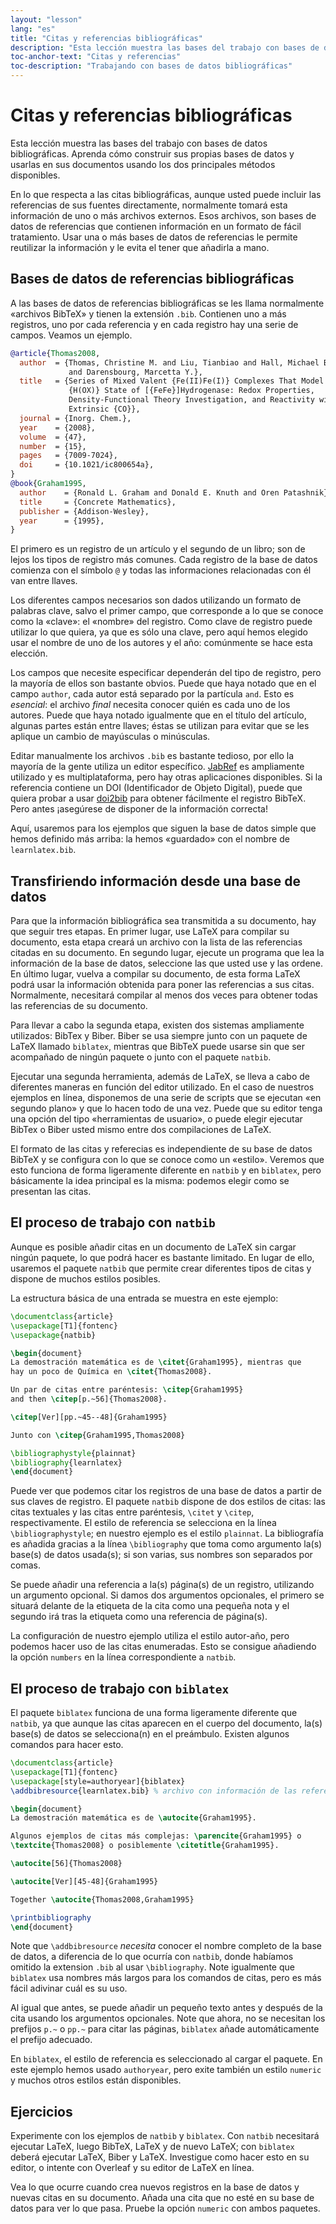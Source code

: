 ```yaml
---
layout: "lesson"
lang: "es"
title: "Citas y referencias bibliográficas"
description: "Esta lección muestra las bases del trabajo con bases de datos bibliográficas. Aprenda cómo construir sus propias bases de datos y usarlas en sus documentos usando los dos principales métodos disponibles."
toc-anchor-text: "Citas y referencias"
toc-description: "Trabajando con bases de datos bibliográficas"
---
```


# Citas y referencias bibliográficas

<script>
runlatex.preincludes = {
 "pre1": {
    "pre0": "learnlatex.bib"
   },
 "pre2": {
    "pre0": "learnlatex.bib"
   }
}
</script>

<span
  class="summary">Esta lección muestra las bases del trabajo con bases de datos bibliográficas. Aprenda cómo construir sus propias bases de datos y usarlas en sus documentos usando los dos principales métodos disponibles.</span>

En lo que respecta a las citas bibliográficas, aunque usted puede incluir las 
referencias de sus fuentes directamente, normalmente tomará esta información de uno
o más archivos externos. Esos archivos, son bases de datos de referencias que contienen
información en un formato de fácil tratamiento. Usar una o más bases de datos de 
referencias le permite reutilizar la información y le evita el tener que añadirla a mano.

## Bases de datos de referencias bibliográficas

A las bases de datos de referencias bibliográficas se les llama normalmente «archivos 
BibTeX» y tienen la extensión `.bib`. Contienen uno a más registros, uno por cada referencia
y en cada registro hay una serie de campos. Veamos un ejemplo.

<!-- {% raw %} -->
```bibtex
@article{Thomas2008,
  author  = {Thomas, Christine M. and Liu, Tianbiao and Hall, Michael B.
             and Darensbourg, Marcetta Y.},
  title   = {Series of Mixed Valent {Fe(II)Fe(I)} Complexes That Model the
             {H(OX)} State of [{FeFe}]Hydrogenase: Redox Properties,
             Density-Functional Theory Investigation, and Reactivity with
             Extrinsic {CO}},
  journal = {Inorg. Chem.},
  year    = {2008},
  volume  = {47},
  number  = {15},
  pages   = {7009-7024},
  doi     = {10.1021/ic800654a},
}
@book{Graham1995,
  author    = {Ronald L. Graham and Donald E. Knuth and Oren Patashnik},
  title     = {Concrete Mathematics},
  publisher = {Addison-Wesley},
  year      = {1995},
}
```
<!-- {% endraw %} -->

El primero es un registro de un artículo y el segundo de un libro; son de lejos los tipos 
de registro más comunes. Cada registro de la base de datos comienza con el símbolo `@` 
y todas las informaciones relacionadas con él van entre llaves.

Los diferentes campos necesarios son dados utilizando un formato de palabras clave, salvo
el primer campo, que corresponde a lo que se conoce como la «clave»: el «nombre» del registro.
Como clave de registro puede utilizar lo que quiera, ya que es sólo una clave, pero aquí
hemos elegido usar el nombre de uno de los autores y el año: comúnmente se hace esta elección.

Los campos que necesite especificar dependerán del tipo de registro, pero la mayoría de
ellos son bastante obvios. Puede que haya notado que en el campo `author`, cada autor está 
separado por la partícula `and`. Esto es _esencial_: el archivo _final_ necesita conocer quién
es cada uno de los autores. Puede que haya notado igualmente que en el título del artículo,
algunas partes están entre llaves; éstas se utilizan para evitar que se les aplique un cambio
de mayúsculas o minúsculas.

Editar manualmente los archivos `.bib` es bastante tedioso, por ello la mayoría de la gente
utiliza un editor específico. [JabRef](https://www.jabref.org) es ampliamente utilizado y es 
multiplataforma, pero hay otras aplicaciones disponibles.
Si la referencia contiene un DOI (Identificador de Objeto Digital), puede que quiera probar
a usar [doi2bib](https://doi2bib.org) para obtener fácilmente el registro BibTeX. Pero antes
¡asegúrese de disponer de la información correcta!

Aquí, usaremos para los ejemplos que siguen la base de datos simple 
que hemos definido más arriba: la hemos «guardado» con el nombre de 
`learnlatex.bib`.

## Transfiriendo información desde una base de datos

Para que la información bibliográfica sea transmitida a su documento, hay 
que seguir tres etapas. En primer lugar, use LaTeX para compilar su documento,
esta etapa creará un archivo con la lista de las referencias citadas en su
documento. En segundo lugar, ejecute un programa que lea la información de la
base de datos, seleccione las que usted use y las ordene. En último lugar, 
vuelva a compilar su documento, de esta forma LaTeX podrá usar la información
obtenida para poner las referencias a sus citas. Normalmente, necesitará compilar
al menos dos veces para obtener todas las referencias de su documento.

Para llevar a cabo la segunda etapa, existen dos sistemas ampliamente utilizados:
BibTex y Biber. Biber se usa siempre junto con un paquete de LaTeX llamado `biblatex`, 
mientras que BibTeX puede usarse sin que ser acompañado de ningún paquete o junto 
con el paquete `natbib`. 

Ejecutar una segunda herramienta, además de LaTeX, se lleva a cabo de diferentes maneras
en función del editor utilizado. En el caso de nuestros ejemplos en línea, disponemos de
una serie de scripts que se ejecutan «en segundo plano» y que lo hacen todo de una vez.
Puede que su editor tenga una opción del tipo «herramientas de usuario», o puede elegir
ejecutar BibTex o Biber usted mismo entre dos compilaciones de LaTeX.

El formato de las citas y referecias es independiente de su base de datos BibTeX y
se configura con lo que se conoce como un «estilo». Veremos que esto funciona de forma
ligeramente diferente en `natbib` y en `biblatex`, pero básicamente la idea principal es 
la misma: podemos elegir como se presentan las citas.

## El proceso de trabajo con `natbib`

Aunque es posible añadir citas en un documento de LaTeX sin cargar ningún 
paquete, lo que podrá hacer es bastante limitado. En lugar de ello, usaremos el paquete
`natbib` que permite crear diferentes tipos de citas y dispone de muchos
estilos posibles.

La estructura básica de una entrada se muestra en este ejemplo:

```latex
\documentclass{article}
\usepackage[T1]{fontenc}
\usepackage{natbib}

\begin{document}
La demostración matemática es de \citet{Graham1995}, mientras que
hay un poco de Química en \citet{Thomas2008}.

Un par de citas entre paréntesis: \citep{Graham1995}
and then \citep[p.~56]{Thomas2008}.

\citep[Ver][pp.~45--48]{Graham1995}

Junto con \citep{Graham1995,Thomas2008}

\bibliographystyle{plainnat}
\bibliography{learnlatex}
\end{document}
```

Puede ver que podemos citar los registros de una base de datos a partir de sus claves
de registro. El paquete `natbib` dispone de dos estilos de citas: las citas textuales y 
las citas entre paréntesis, `\citet` y `\citep`, respectivamente. El estilo de referencia
se selecciona en la línea `\bibliographystyle`; en nuestro ejemplo es el estilo `plainnat`.
La bibliografía es añadida gracias a la línea `\bibliography` que toma como argumento
la(s) base(s) de datos usada(s); si son varias, sus nombres son separados por comas.

Se puede añadir una referencia a la(s) página(s) de un registro, utilizando un argumento
opcional. Si damos dos argumentos opcionales, el primero se situará delante de la etiqueta
de la cita como una pequeña nota y el segundo irá tras la etiqueta como una referencia de 
página(s).

La configuración de nuestro ejemplo utiliza el estilo autor-año, pero podemos
hacer uso de las citas enumeradas. Esto se consigue añadiendo la opción `numbers` en la
línea correspondiente a `natbib`.

## El proceso de trabajo con `biblatex`

El paquete `biblatex` funciona de una forma ligeramente diferente que `natbib`, ya
que aunque las citas aparecen en el cuerpo del documento, la(s) base(s) de datos se 
selecciona(n) en el preámbulo. Existen algunos comandos para hacer esto.

```latex
\documentclass{article}
\usepackage[T1]{fontenc}
\usepackage[style=authoryear]{biblatex}
\addbibresource{learnlatex.bib} % archivo con información de las referencias

\begin{document}
La demostración matemática es de \autocite{Graham1995}.

Algunos ejemplos de citas más complejas: \parencite{Graham1995} o
\textcite{Thomas2008} o posiblemente \citetitle{Graham1995}.

\autocite[56]{Thomas2008}

\autocite[Ver][45-48]{Graham1995}

Together \autocite{Thomas2008,Graham1995}

\printbibliography
\end{document}
```

Note que `\addbibresource` _necesita_ conocer el nombre completo de la base de datos,
a diferencia de lo que ocurría con `natbib`, donde habíamos omitido la extension `.bib` al
usar `\bibliography`. Note igualmente que `biblatex` usa nombres más largos para
los comandos de citas, pero es más fácil adivinar cuál es su uso.

Al igual que antes, se puede añadir un pequeño texto antes y después de la cita 
usando los argumentos opcionales. Note que ahora, no se necesitan los prefijos
`p.~` o `pp.~` para citar las páginas, `biblatex` añade automáticamente
el prefijo adecuado.

En `biblatex`, el estilo de referencia es seleccionado al cargar el paquete. En este
ejemplo hemos usado `authoryear`, pero exite también un estilo `numeric` y muchos
otros estilos están disponibles.

## Ejercicios

Experimente con los ejemplos de `natbib` y `biblatex`. Con `natbib` necesitará
ejecutar LaTeX, luego BibTeX, LaTeX y de nuevo LaTeX; con `biblatex` deberá ejecutar LaTeX,
Biber y LaTeX. Investigue como hacer esto en su editor, o intente con Overleaf y
su editor de LaTeX en línea.

Vea lo que ocurre cuando crea nuevos registros en la base de datos y nuevas citas
en su documento. Añada una cita que no esté en su base de datos para ver lo que pasa.
Pruebe la opción `numeric` con ambos paquetes.
